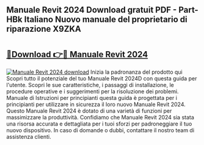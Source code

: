 ## Manuale Revit 2024 Download gratuit PDF - Part-HBk Italiano Nuovo manuale del proprietario di riparazione X9ZKA

# <h2><a href="http://dfftpi.blite.top/?on=Manuale+Revit+2024">🔗Download 👉🔴 Manuale Revit 2024</a></h2>

[![Manuale Revit 2024 download](https://i.imgur.com/lujVjoI.png)](http://dfftpi.blite.top/?on=Manuale+Revit+2024)
Inizia la padronanza del prodotto qui Scopri tutto il potenziale del tuo Manuale Revit 2024D con questa guida per l'utente. Scopri le sue caratteristiche, i passaggi di installazione, le procedure operative e i suggerimenti per la risoluzione dei problemi. Manuale di Istruzioni per principianti questa guida è progettata per i principianti per utilizzare in sicurezza il loro nuovo Manuale Revit 2024. Questo Manuale Revit 2024 è dotato di una varietà di funzioni per massimizzare la produttività. Confidiamo che Manuale Revit 2024 sia stata una risorsa accurata e dettagliata per i tuoi sforzi per padroneggiare il tuo nuovo dispositivo. In caso di domande o dubbi, contattare il nostro team di assistenza clienti.
